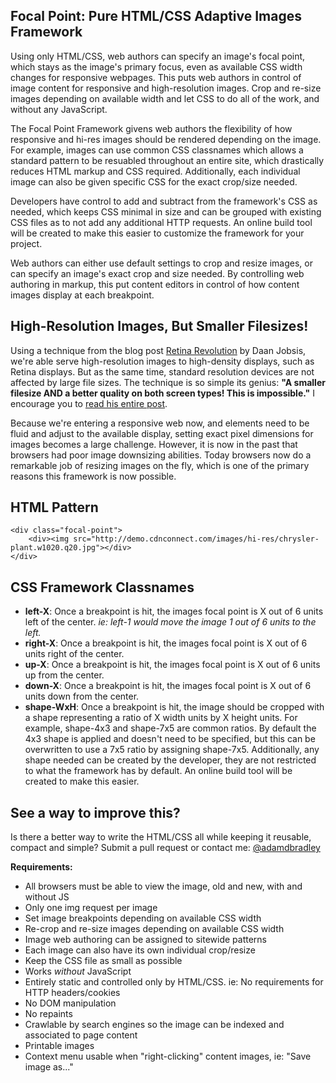 ## Focal Point: Pure HTML/CSS Adaptive Images Framework

Using only HTML/CSS, web authors can specify an image's focal point, which stays as the image's primary focus, even as available CSS width changes for responsive webpages. This puts web authors in control of image content for responsive and high-resolution images. Crop and re-size images depending on available width and let CSS to do all of the work, and without any JavaScript.

The Focal Point Framework givens web authors the flexibility of how responsive and hi-res images should be rendered depending on the image. For example, images can use common CSS classnames which allows a standard pattern to be resuabled throughout an entire site, which drastically reduces HTML markup and CSS required. Additionally, each individual image can also be given specific CSS for the exact crop/size needed.

Developers have control to add and subtract from the framework's CSS as needed, which keeps CSS minimal in size and can be grouped with existing CSS files as to not add any additional HTTP requests. An online build tool will be created to make this easier to customize the framework for your project.

Web authors can either use default settings to crop and resize images, or can specify an image's exact crop and size needed. By controlling web authoring in markup, this put content editors in control of how content images display at each breakpoint.
    

## High-Resolution Images, But Smaller Filesizes!

Using a technique from the blog post [Retina Revolution](http://blog.netvlies.nl/design-interactie/retina-revolution/) by Daan Jobsis, we're able serve high-resolution images to high-density displays, such as Retina displays. But as the same time, standard resolution devices are not affected by large file sizes. The technique is so simple its genius: __"A smaller filesize AND a better quality on both screen types! This is impossible."__ I encourage you to [read his entire post](http://blog.netvlies.nl/design-interactie/retina-revolution/).

Because we're entering a responsive web now, and elements need to be fluid and adjust to the available display, setting exact pixel dimensions for images becomes a large challenge. However, it is now in the past that browsers had poor image downsizing abilities. Today browsers now do a remarkable job of resizing images on the fly, which is one of the primary reasons this framework is now possible.


## HTML Pattern

    <div class="focal-point">
        <div><img src="http://demo.cdnconnect.com/images/hi-res/chrysler-plant.w1020.q20.jpg"></div>
    </div>


## CSS Framework Classnames

 - __left-X__: Once a breakpoint is hit, the images focal point is X out of 6 units left of the center. _ie: left-1 would move the image 1 out of 6 units to the left._
 - __right-X__: Once a breakpoint is hit, the images focal point is X out of 6 units right of the center.
 - __up-X__: Once a breakpoint is hit, the images focal point is X out of 6 units up from the center.
 - __down-X__: Once a breakpoint is hit, the images focal point is X out of 6 units down from the center.
 - __shape-WxH__: Once a breakpoint is hit, the image should be cropped with a shape representing a ratio of X width units by X height units. For example, shape-4x3 and shape-7x5 are common ratios. By default the 4x3 shape is applied and doesn't need to be specified, but this can be overwritten to use a 7x5 ratio by assigning shape-7x5. Additionally, any shape needed can be created by the developer, they are not restricted to what the framework has by default. An online build tool will be created to make this easier.


## See a way to improve this?

Is there a better way to write the HTML/CSS all while keeping it reusable, compact and simple? Submit a pull request or contact me: [@adamdbradley](https://twitter.com/adamdbradley)

__Requirements:__

 - All browsers must be able to view the image, old and new, with and without JS
 - Only one img request per image
 - Set image breakpoints depending on available CSS width
 - Re-crop and re-size images depending on available CSS width
 - Image web authoring can be assigned to sitewide patterns
 - Each image can also have its own individual crop/resize
 - Keep the CSS file as small as possible
 - Works *without* JavaScript
 - Entirely static and controlled only by HTML/CSS. ie: No requirements for HTTP headers/cookies
 - No DOM manipulation
 - No repaints
 - Crawlable by search engines so the image can be indexed and associated to page content
 - Printable images
 - Context menu usable when "right-clicking" content images, ie: "Save image as..."

